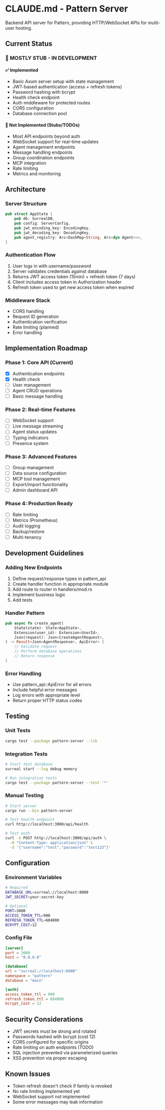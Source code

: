 # CLAUDE.md - Pattern Server

Backend API server for Pattern, providing HTTP/WebSocket APIs for multi-user hosting.

## Current Status

### 🚧 MOSTLY STUB - IN DEVELOPMENT

#### ✅ Implemented
- Basic Axum server setup with state management
- JWT-based authentication (access + refresh tokens)
- Password hashing with bcrypt
- Health check endpoint
- Auth middleware for protected routes
- CORS configuration
- Database connection pool

#### 🔴 Not Implemented (Stubs/TODOs)
- Most API endpoints beyond auth
- WebSocket support for real-time updates
- Agent management endpoints
- Message handling endpoints
- Group coordination endpoints
- MCP integration
- Rate limiting
- Metrics and monitoring

## Architecture

### Server Structure
```rust
pub struct AppState {
    pub db: SurrealDB,
    pub config: ServerConfig,
    pub jwt_encoding_key: EncodingKey,
    pub jwt_decoding_key: DecodingKey,
    pub agent_registry: Arc<DashMap<String, Arc<dyn Agent>>>,
}
```

### Authentication Flow
1. User logs in with username/password
2. Server validates credentials against database
3. Returns JWT access token (15min) + refresh token (7 days)
4. Client includes access token in Authorization header
5. Refresh token used to get new access token when expired

### Middleware Stack
- CORS handling
- Request ID generation
- Authentication verification
- Rate limiting (planned)
- Error handling

## Implementation Roadmap

### Phase 1: Core API (Current)
- [x] Authentication endpoints
- [x] Health check
- [ ] User management
- [ ] Agent CRUD operations
- [ ] Basic message handling

### Phase 2: Real-time Features
- [ ] WebSocket support
- [ ] Live message streaming
- [ ] Agent status updates
- [ ] Typing indicators
- [ ] Presence system

### Phase 3: Advanced Features
- [ ] Group management
- [ ] Data source configuration
- [ ] MCP tool management
- [ ] Export/import functionality
- [ ] Admin dashboard API

### Phase 4: Production Ready
- [ ] Rate limiting
- [ ] Metrics (Prometheus)
- [ ] Audit logging
- [ ] Backup/restore
- [ ] Multi-tenancy

## Development Guidelines

### Adding New Endpoints
1. Define request/response types in pattern_api
2. Create handler function in appropriate module
3. Add route to router in handlers/mod.rs
4. Implement business logic
5. Add tests

### Handler Pattern
```rust
pub async fn create_agent(
    State(state): State<AppState>,
    Extension(user_id): Extension<UserId>,
    Json(request): Json<CreateAgentRequest>,
) -> Result<Json<AgentResponse>, ApiError> {
    // Validate request
    // Perform database operations
    // Return response
}
```

### Error Handling
- Use pattern_api::ApiError for all errors
- Include helpful error messages
- Log errors with appropriate level
- Return proper HTTP status codes

## Testing

### Unit Tests
```bash
cargo test --package pattern-server --lib
```

### Integration Tests
```bash
# Start test database
surreal start --log debug memory

# Run integration tests
cargo test --package pattern-server --test '*'
```

### Manual Testing
```bash
# Start server
cargo run --bin pattern-server

# Test health endpoint
curl http://localhost:3000/api/health

# Test auth
curl -X POST http://localhost:3000/api/auth \
  -H "Content-Type: application/json" \
  -d '{"username":"test","password":"test123"}'
```

## Configuration

### Environment Variables
```bash
# Required
DATABASE_URL=surreal://localhost:8000
JWT_SECRET=your-secret-key

# Optional
PORT=3000
ACCESS_TOKEN_TTL=900
REFRESH_TOKEN_TTL=604800
BCRYPT_COST=12
```

### Config File
```toml
[server]
port = 3000
host = "0.0.0.0"

[database]
url = "surreal://localhost:8000"
namespace = "pattern"
database = "main"

[auth]
access_token_ttl = 900
refresh_token_ttl = 604800
bcrypt_cost = 12
```

## Security Considerations

- JWT secrets must be strong and rotated
- Passwords hashed with bcrypt (cost 12)
- CORS configured for specific origins
- Rate limiting on auth endpoints (TODO)
- SQL injection prevented via parameterized queries
- XSS prevention via proper escaping

## Known Issues

- Token refresh doesn't check if family is revoked
- No rate limiting implemented yet
- WebSocket support not implemented
- Some error messages may leak information